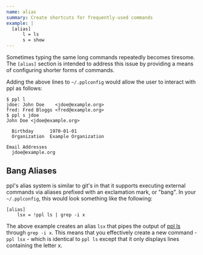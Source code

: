 ```yaml
---
name: alias
summary: Create shortcuts for frequently-used commands
example: |
  [alias]
      l = ls
      s = show
---
```


Sometimes typing the same long commands repeatedly becomes tiresome. The
`[alias]` section is intended to address this issue by providing a means of
configuring shorter forms of commands.

Adding the above lines to `~/.pplconfig` would allow the user to interact with
ppl as follows:

    $ ppl l
    jdoe: John Doe    <jdoe@example.org>
    fred: Fred Bloggs <fred@example.org>
    $ ppl s jdoe
    John Doe <jdoe@example.org>

      Birthday      1970-01-01
      Organization  Example Organization

    Email Addresses
      jdoe@example.org

## Bang Aliases

ppl's alias system is similar to git's in that it supports executing external
commands via aliases prefixed with an exclamation mark, or "bang". In your
`~/.pplconfig`, this would look something like the following:

    [alias]
        lsx = !ppl ls | grep -i x

The above example creates an alias `lsx` that pipes the output of [ppl
ls](/commands/ls) through `grep -i x`. This means that you
effectively create a new command - `ppl lsx` - which is identical to `ppl ls`
except that it only displays lines containing the letter x.


